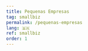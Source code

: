 ```yaml
---
title: Pequenas Empresas
tag: smallbiz
permalink: /pequenas-empresas
lang: 🇧🇷
ref: smallbiz
order: 1
---
```

